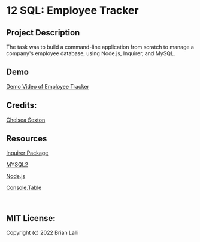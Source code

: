 # 12 SQL: Employee Tracker

## Project Description
The task was to build a command-line application from scratch to manage a company's employee database, using Node.js, Inquirer, and MySQL.
<br>

## Demo
[Demo Video of Employee Tracker](https://drive.google.com/file/d/1SShGJIlPVjVKeO1bZKhn_3n8eETaGr3a/view)
<br>

## Credits:
[Chelsea Sexton](https://github.com/chelsea314)
<br>

## Resources
[Inquirer Package](https://www.npmjs.com/package/inquirer/v/8.2.4)

[MYSQL2](https://www.npmjs.com/package/mysql2)

[Node.js](https://nodejs.org/api/fs.html)

[Console.Table](https://www.npmjs.com/package/console.table)


<br>

## MIT License:

Copyright (c) 2022 Brian Lalli


